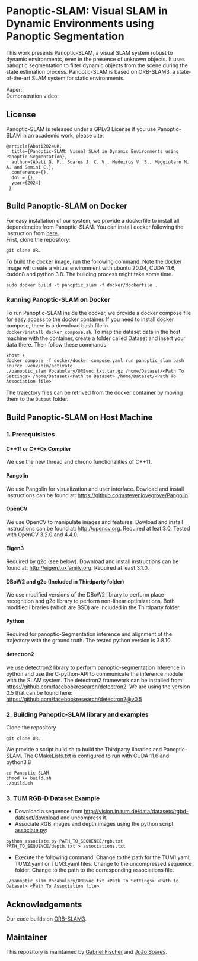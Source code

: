 # Panoptic-SLAM: Visual SLAM in Dynamic Environments using Panoptic Segmentation

This work presents Panoptic-SLAM, a visual SLAM system robust to dynamic environments, even in the presence of unknown objects. It uses panoptic segmentation to filter dynamic objects from the scene during the state estimation process. Panoptic-SLAM is based on ORB-SLAM3, a state-of-the-art SLAM system for static environments.

Paper:  </br>
Demonstration video:  

## License
Panoptic-SLAM is released under a GPLv3 License
if you use Panoptic-SLAM in an academic work, please cite:
```
@article{Abati2024UR,
  title={Panoptic-SLAM: Visual SLAM in Dynamic Environments using Panoptic Segmentation},
  author={Abati G. F., Soares J. C. V., Medeiros V. S., Meggiolaro M. A. and Semini C.},
  conference={},
  doi = {},
  year={2024}
 }
```

## Build Panoptic-SLAM on Docker
For easy installation of our system, we provide a dockerfile to install all dependencies from Panoptic-SLAM. You can install docker following the instruction from [here](https://docs.docker.com/engine/install/ubuntu/). </br>
First, clone the repository:
```
git clone URL
```
To build the docker image, run the following command. Note the docker image will create a virtual environment with ubuntu 20.04, CUDA 11.6, cuddn8 and python 3.8. The building process might take some time.
```
sudo docker build -t panoptic_slam -f docker/dockerfile .
```

### Running Panoptic-SLAM on Docker
To run Panoptic-SLAM inside the docker, we provide a docker compose file for easy access to the docker container. If you need to install docker compose, there is a download bash file in ```docker/install_docker_compose.sh```. To map the dataset data in the host machine with the container, create a folder called Dataset and insert your data there. Then follow these commands
```
xhost +
docker compose -f docker/docker-compose.yaml run panoptic_slam bash
source .venv/bin/activate
./panoptic_slam Vocabulary/ORBvoc.txt.tar.gz /home/Dataset/<Path To Settings> /home/Dataset/<Path to Dataset> /home/Dataset/<Path To Association file>
```
The trajectory files can be retrived from the docker container by moving them to the  ```Output``` folder.


## Build Panoptic-SLAM on Host Machine
### 1. Prerequisistes
#### C++11 or C++0x Compiler
We use the new thread and chrono functionalities of C++11.

#### Pangolin
We use Pangolin for visualization and user interface. Dowload and install instructions can be found at: https://github.com/stevenlovegrove/Pangolin.

#### OpenCV
We use OpenCV to manipulate images and features. Dowload and install instructions can be found at: http://opencv.org. Required at leat 3.0. Tested with OpenCV 3.2.0 and 4.4.0.

#### Eigen3
Required by g2o (see below). Download and install instructions can be found at: http://eigen.tuxfamily.org. Required at least 3.1.0.

#### DBoW2 and g2o (Included in Thirdparty folder)

We use modified versions of the DBoW2 library to perform place recognition and g2o library to perform non-linear optimizations. Both modified libraries (which are BSD) are included in the Thirdparty folder.

#### Python
Required for panoptic-Segmentation inference and alignment of the trajectory with the ground truth. The tested python version is 3.8.10.

#### detectron2
we use detectron2 library to perform panoptic-segmentation inference in python and use the C-python-API to communicate the inference module with the SLAM system. The detectron2 framework can be installed from: https://github.com/facebookresearch/detectron2. We are using the version 0.5 that can be found here: https://github.com/facebookresearch/detectron2@v0.5


### 2. Building Panoptic-SLAM library and examples
Clone the repository
```
git clone URL
```

We provide a script build.sh to build the Thirdparty libraries and Panoptic-SLAM. The CMakeLists.txt is configured to run with CUDA 11.6 and python3.8
```
cd Panoptic-SLAM
chmod +x build.sh
./build.sh
```

### 3. TUM RGB-D Dataset Example
- Download a sequence from http://vision.in.tum.de/data/datasets/rgbd-dataset/download and uncompress it.
- Associate RGB images and depth images using the python script [associate.py](http://vision.in.tum.de/data/datasets/rgbd-dataset/tools):
```
python associate.py PATH_TO_SEQUENCE/rgb.txt PATH_TO_SEQUENCE/depth.txt > associations.txt
```
- Execute the following command. Change <Path To Settings> to the path for the TUM1.yaml, TUM2.yaml or TUM3.yaml files. Change <Path to Dataset> to the uncompressed sequence folder. Change <Path To Association file> to the path to the corresponding associations file.
```
./panoptic_slam Vocabulary/ORBvoc.txt <Path To Settings> <Path to Dataset> <Path To Association file>
```

## Acknowledgements
Our code builds on [ORB-SLAM3](https://github.com/UZ-SLAMLab/ORB_SLAM3).

## Maintainer

This repository is maintained by [Gabriel Fischer](https://github.com/git-gfischer) and [João Soares](https://github.com/virgolinosoares).
